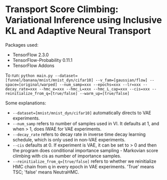 # Transport Score Climbing: Variational Inference using Inclusive KL and Adaptive Neural Transport

Packages used:
* TensorFlow 2.3.0
* TensorFlow-Probability 0.11.1
* TensorFlow Addons

To run:
`python main.py --dataset=[funnel/banana/mnist/mnist_dyn/cifar10] --v_fam=[gaussian/flow] --space=[original/warped] --num_samp=xxx --epochs=xxx --lr=xxx --decay_rate=xxx --hmc_e=xxx --hmc_L=xxx --hmc_L_cap=xxx --cis=xxx --reinitialize_from_q=[true/false] --warm_up=[true/false]`

Some explanations:
* `--dataset=[mnist/mnist_dyn/cifar10]` automatically directs to VAE experiments.
* `--num_samp` refers to number of samples used in VI. It defaults at 1, and when > 1, does IWAE for VAE experiments.
* `--decay_rate` refers to decay rate in inverse time decay learning schedule, which is only used in non-VAE experiments.
* `--cis` defaults at 0. If experiment is VAE, it can be set to > 0 and then the program does conditional importance sampling - Markovian score climbing with cis as number of importance samples.
* `--reinitialize_from_q=[true/false]` refers to whether we reinitialize HMC chain from q in every epoch in VAE experiments. 'True' means TSC; 'false' means NeutraHMC.
